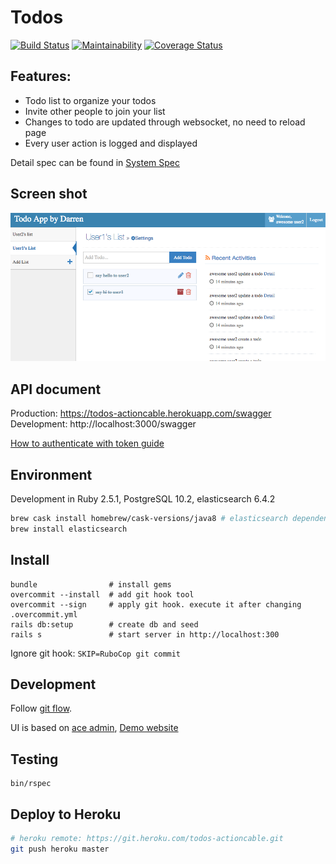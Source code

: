 # Todos
[![Build Status](https://travis-ci.org/darren987469/todos.svg?branch=master)](https://travis-ci.org/darren987469/todos)
[![Maintainability](https://api.codeclimate.com/v1/badges/c21eac6d198364066a7f/maintainability)](https://codeclimate.com/github/darren987469/todos/maintainability)
[![Coverage Status](https://coveralls.io/repos/github/darren987469/todos/badge.svg?branch=master)](https://coveralls.io/github/darren987469/todos?branch=master)

## Features:

* Todo list to organize your todos
* Invite other people to join your list
* Changes to todo are updated through websocket, no need to reload page
* Every user action is logged and displayed

Detail spec can be found in [System Spec](system_spec.md)

## Screen shot
![Todo screenshot](/screenshots/Screen_Shot_2018-05-15.png?raw=true)

## API document

Production:  https://todos-actioncable.herokuapp.com/swagger
Development: http://localhost:3000/swagger

[How to authenticate with token guide](doc/how_to_authenticate_with_token.md)

## Environment

Development in Ruby 2.5.1, PostgreSQL 10.2, elasticsearch 6.4.2

```sh
brew cask install homebrew/cask-versions/java8 # elasticsearch dependency
brew install elasticsearch
```

## Install

```shell
bundle                # install gems
overcommit --install  # add git hook tool
overcommit --sign     # apply git hook. execute it after changing .overcommit.yml
rails db:setup        # create db and seed
rails s               # start server in http://localhost:300
```

Ignore git hook: `SKIP=RuboCop git commit`

## Development

Follow [git flow](http://nvie.com/posts/a-successful-git-branching-model/).

UI is based on [ace admin](https://github.com/bopoda/ace), [Demo website](http://ace.jeka.by/)

## Testing

```shell
bin/rspec
```

## Deploy to Heroku

```sh
# heroku remote: https://git.heroku.com/todos-actioncable.git
git push heroku master
```
